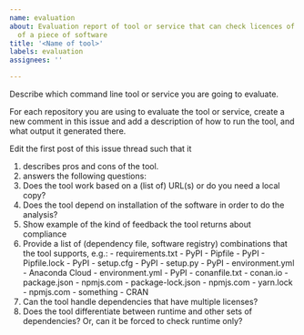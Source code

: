 ```yaml
---
name: evaluation
about: Evaluation report of tool or service that can check licences of dependencies
  of a piece of software
title: '<Name of tool>'
labels: evaluation
assignees: ''

---
```


Describe which command line tool or service you are going to evaluate.

For each repository you are using to evaluate the tool or service, create a new comment in this issue and add a description of how to run the tool, and what output it generated there.

Edit the first post of this issue thread such that it 

1. describes pros and cons of the tool.
1. answers the following questions:
  1. Does the tool work based on a (list of) URL(s) or do you need a local copy?
  1. Does the tool depend on installation of the software in order to do the analysis?
  1. Show example of the kind of feedback the tool returns about compliance
  1. Provide a list of (dependency file, software registry) combinations that the tool supports, e.g.:
    - requirements.txt - PyPI
    - Pipfile - PyPI
    - Pipfile.lock - PyPI
    - setup.cfg - PyPI
    - setup.py - PyPI
    - environment.yml - Anaconda Cloud
    - environment.yml - PyPI
    - conanfile.txt - conan.io
    - package.json - npmjs.com
    - package-lock.json - npmjs.com
    - yarn.lock - npmjs.com
    - something - CRAN
  1. Can the tool handle dependencies that have multiple licenses?
  1. Does the tool differentiate between runtime and other sets of dependencies? Or, can it be forced to check runtime only?
